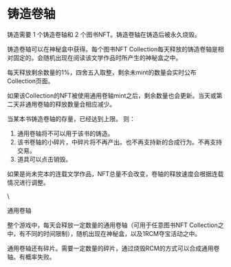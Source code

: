 # 铸造卷轴

铸造需要 1 个铸造卷轴和 2 个图书NFT。铸造卷轴在铸造后被永久烧毁。

铸造卷轴可以在神秘盒中获得。每个图书NFT Collection每天释放的铸造卷轴是相对固定的。会随机出现在阅读该文学作品时所产生的神秘盒之中。

每天释放剩余数量的1%，四舍五入取整，剩余未mint的数量会实时公布Collection页面。

如果该Collection的NFT被使用通用卷轴mint之后，剩余数量也会更新。当天或第二天非通用卷轴的释放数量会相应减少。

当某本书铸造卷轴的存量，已经达到上限。 则：

1. 通用卷轴将不可以用于该书的铸造。
2. 该书卷轴的小碎片，中碎片将不再产出。也不再支持新的合成行为。不再支持交易。
3. 道具可以点击销毁。

如果是尚未完本的连载文学作品，NFT总量不会改变，卷轴的释放速度会根据连载情况进行调整。

\


通用卷轴

整个游戏中，每天会释放一定数量的通用卷轴（可用于任意图书NFT Collection之中，有不同的时间限制），随机出现在神秘盒，以及1RCM夺宝活动之中。

通用卷轴还有碎片。需要一定数量的碎片，通过烧毁RCM的方式可以合成通用卷轴。有概率失败。
